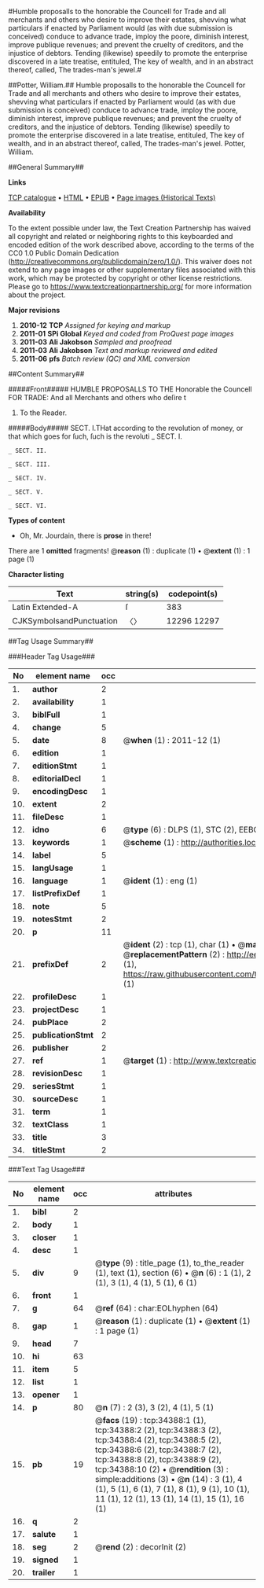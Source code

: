 #Humble proposalls to the honorable the Councell for Trade and all merchants and others who desire to improve their estates, shevving what particulars if enacted by Parliament would (as with due submission is conceived) conduce to advance trade, imploy the poore, diminish interest, improve publique revenues; and prevent the cruelty of creditors, and the injustice of debtors. Tending (likewise) speedily to promote the enterprise discovered in a late treatise, entituled, The key of wealth, and in an abstract thereof, called, The trades-man's jewel.#

##Potter, William.##
Humble proposalls to the honorable the Councell for Trade and all merchants and others who desire to improve their estates, shevving what particulars if enacted by Parliament would (as with due submission is conceived) conduce to advance trade, imploy the poore, diminish interest, improve publique revenues; and prevent the cruelty of creditors, and the injustice of debtors. Tending (likewise) speedily to promote the enterprise discovered in a late treatise, entituled, The key of wealth, and in an abstract thereof, called, The trades-man's jewel.
Potter, William.

##General Summary##

**Links**

[TCP catalogue](http://www.ota.ox.ac.uk/tcp/)  • 
[HTML](http://tei.it.ox.ac.uk/tcp/Texts-HTML/free/A55/A55526.html)  • 
[EPUB](http://tei.it.ox.ac.uk/tcp/Texts-EPUB/free/A55/A55526.epub) • 
[Page images (Historical Texts)](https://historicaltexts.jisc.ac.uk/eebo-99829941e)

**Availability**

To the extent possible under law, the Text Creation Partnership has waived all copyright and related or neighboring rights to this keyboarded and encoded edition of the work described above, according to the terms of the CC0 1.0 Public Domain Dedication (http://creativecommons.org/publicdomain/zero/1.0/). This waiver does not extend to any page images or other supplementary files associated with this work, which may be protected by copyright or other license restrictions. Please go to https://www.textcreationpartnership.org/ for more information about the project.

**Major revisions**

1. __2010-12__ __TCP__ *Assigned for keying and markup*
1. __2011-01__ __SPi Global__ *Keyed and coded from ProQuest page images*
1. __2011-03__ __Ali Jakobson__ *Sampled and proofread*
1. __2011-03__ __Ali Jakobson__ *Text and markup reviewed and edited*
1. __2011-06__ __pfs__ *Batch review (QC) and XML conversion*

##Content Summary##

#####Front#####
HUMBLE PROPOSALLS TO THE Honorable the Councell FOR TRADE: And all Merchants and others who deſire t
1. To the Reader.

#####Body#####
SECT. I.THat according to the revolution of money, or that which goes for ſuch, ſuch is the revoluti
    _ SECT. I.

    _ SECT. II.

    _ SECT. III.

    _ SECT. IV.

    _ SECT. V.

    _ SECT. VI.

**Types of content**

  * Oh, Mr. Jourdain, there is **prose** in there!

There are 1 **omitted** fragments! 
 @__reason__ (1) : duplicate (1)  •  @__extent__ (1) : 1 page (1)

**Character listing**


|Text|string(s)|codepoint(s)|
|---|---|---|
|Latin Extended-A|ſ|383|
|CJKSymbolsandPunctuation|〈〉|12296 12297|

##Tag Usage Summary##

###Header Tag Usage###

|No|element name|occ|attributes|
|---|---|---|---|
|1.|__author__|2||
|2.|__availability__|1||
|3.|__biblFull__|1||
|4.|__change__|5||
|5.|__date__|8| @__when__ (1) : 2011-12 (1)|
|6.|__edition__|1||
|7.|__editionStmt__|1||
|8.|__editorialDecl__|1||
|9.|__encodingDesc__|1||
|10.|__extent__|2||
|11.|__fileDesc__|1||
|12.|__idno__|6| @__type__ (6) : DLPS (1), STC (2), EEBO-CITATION (1), PROQUEST (1), VID (1)|
|13.|__keywords__|1| @__scheme__ (1) : http://authorities.loc.gov/ (1)|
|14.|__label__|5||
|15.|__langUsage__|1||
|16.|__language__|1| @__ident__ (1) : eng (1)|
|17.|__listPrefixDef__|1||
|18.|__note__|5||
|19.|__notesStmt__|2||
|20.|__p__|11||
|21.|__prefixDef__|2| @__ident__ (2) : tcp (1), char (1)  •  @__matchPattern__ (2) : ([0-9\-]+):([0-9IVX]+) (1), (.+) (1)  •  @__replacementPattern__ (2) : http://eebo.chadwyck.com/downloadtiff?vid=$1&page=$2 (1), https://raw.githubusercontent.com/textcreationpartnership/Texts/master/tcpchars.xml#$1 (1)|
|22.|__profileDesc__|1||
|23.|__projectDesc__|1||
|24.|__pubPlace__|2||
|25.|__publicationStmt__|2||
|26.|__publisher__|2||
|27.|__ref__|1| @__target__ (1) : http://www.textcreationpartnership.org/docs/. (1)|
|28.|__revisionDesc__|1||
|29.|__seriesStmt__|1||
|30.|__sourceDesc__|1||
|31.|__term__|1||
|32.|__textClass__|1||
|33.|__title__|3||
|34.|__titleStmt__|2||


###Text Tag Usage###

|No|element name|occ|attributes|
|---|---|---|---|
|1.|__bibl__|2||
|2.|__body__|1||
|3.|__closer__|1||
|4.|__desc__|1||
|5.|__div__|9| @__type__ (9) : title_page (1), to_the_reader (1), text (1), section (6)  •  @__n__ (6) : 1 (1), 2 (1), 3 (1), 4 (1), 5 (1), 6 (1)|
|6.|__front__|1||
|7.|__g__|64| @__ref__ (64) : char:EOLhyphen (64)|
|8.|__gap__|1| @__reason__ (1) : duplicate (1)  •  @__extent__ (1) : 1 page (1)|
|9.|__head__|7||
|10.|__hi__|63||
|11.|__item__|5||
|12.|__list__|1||
|13.|__opener__|1||
|14.|__p__|80| @__n__ (7) : 2 (3), 3 (2), 4 (1), 5 (1)|
|15.|__pb__|19| @__facs__ (19) : tcp:34388:1 (1), tcp:34388:2 (2), tcp:34388:3 (2), tcp:34388:4 (2), tcp:34388:5 (2), tcp:34388:6 (2), tcp:34388:7 (2), tcp:34388:8 (2), tcp:34388:9 (2), tcp:34388:10 (2)  •  @__rendition__ (3) : simple:additions (3)  •  @__n__ (14) : 3 (1), 4 (1), 5 (1), 6 (1), 7 (1), 8 (1), 9 (1), 10 (1), 11 (1), 12 (1), 13 (1), 14 (1), 15 (1), 16 (1)|
|16.|__q__|2||
|17.|__salute__|1||
|18.|__seg__|2| @__rend__ (2) : decorInit (2)|
|19.|__signed__|1||
|20.|__trailer__|1||

